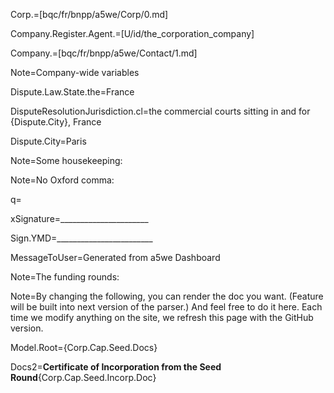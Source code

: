 Corp.=[bqc/fr/bnpp/a5we/Corp/0.md]

Company.Register.Agent.=[U/id/the_corporation_company]

Company.=[bqc/fr/bnpp/a5we/Contact/1.md]

Note=Company-wide variables 

Dispute.Law.State.the=France

DisputeResolutionJurisdiction.cl=the commercial courts sitting in and for {Dispute.City}, France

Dispute.City=Paris

Note=Some housekeeping:

Note=No Oxford comma:

q=</i>

xSignature=______________________

Sign.YMD=________________________

MessageToUser=Generated from a5we Dashboard


Note=The funding rounds:


Note=By changing the following, you can render the doc you want.  (Feature will be built into next version of the parser.)  And feel free to do it here.  Each time we modify anything on the site, we refresh this page with the GitHub version. 

Model.Root={Corp.Cap.Seed.Docs}

Docs2=<b>Certificate of Incorporation from the Seed Round</b>{Corp.Cap.Seed.Incorp.Doc}